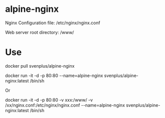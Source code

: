 # alpine-nginx

Nginx Configuration file: /etc/nginx/nginx.conf

Web server root directory: /www/

# Use

docker pull svenplus/alpine-nginx

docker run -it -d -p 80:80 --name=alpine-nginx svenplus/alpine-nginx:latest /bin/sh

Or

docker run -it -d -p 80:80 -v xxx:/www/ -v /xx/nginx.conf:/etc/nginx/nginx.conf --name=alpine-nginx svenplus/alpine-nginx:latest /bin/sh